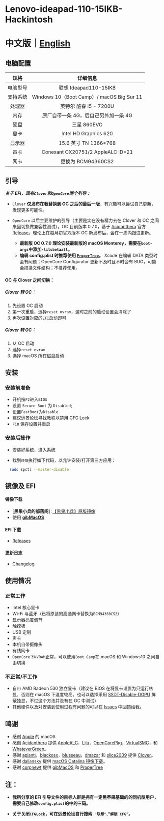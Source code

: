 # Lenovo-ideapad-110-15IKB-Hackintosh

# 中文版｜[English]( README-EN.md)

## 电脑配置

|   规格   |                 详细信息                  |
| :------: | :---------------------------------------: |
| 电脑型号 |           联想 Ideapad110-15IKB            |
| 支持系统 | Windows 10（Boot Camp）/ macOS Big Sur 11 |
|  处理器  |          英特尔 酷睿 i5 - 7200U           |
|   内存   |    原厂自带一条 4G，后自己另外加一条 4G     |
|   硬盘   |                三星 860EVO                |
|   显卡   |           Intel HD Graphics 620           |
|  显示器  |           15.6 英寸 TN 1366*768            |
|   声卡   |    Conexant CX20751/2  AppleALC ID=21     |
|   网卡   |             更换为 BCM94360CS2             |

## 引导

***关于 EFI，现有`Clover`和`OpenCore`两个引导：***

- `Clover`  **仅发布在我替换到 OC 之后的最后一版**，有兴趣可以尝试自己更新，发现更多可能性。

- `OpenCore`  以后主要维护的引导（主要是实在没有精力去在 Clover 和 OC 之间来回切换做兼容性测试）。OC 目前版本 0.7.0，基于 [Acidanthera](https://github.com/acidanthera) 官方 [Release](https://github.com/acidanthera/OpenCorePkg/releases)。理论上在每月初官方版本 OC 新发布后，会在一周内跟进更新。
  - **最新版 OC 0.7.0 理论安装最新版的 macOS Monterey，需要在`boot-args`中添加`-lilubetaall`。**
  - **编辑 config.plist 时推荐使用 [`ProperTree`](https://github.com/corpnewt/ProperTree)。** Xcode 在编辑 DATA 类型时会有问题；OpenCore Configurator 更新不及时且不时会有 BUG，可能会损换文件结构；不推荐使用。

#### OC 与 Clover 之间切换：

##### Clover 转 OC：

1. 先设置 OC 启动
2. 第一次重启，选择`reset nvram`，这时之前的启动设置会清除了
3. 再次设置对应的`EFI`启动即可

##### Clover 转 OC：

1. 从 OC 启动
2. 选择`reset nvram`
3. 选择 macOS 所在磁盘启动

## 安装

### 安装前准备

- 开机按`F2`进入`BIOS`
- 设置 `Secure Boot` 为 `Disabled`;
- 设置`FastBoot`为`Disable`
- 建议远景论坛寻找教程以禁用 CFG Lock
- `F10` 保存设置并重启

### 安装后操作

- 安装好系统，进入系统

- 找到`终端`执行如下代码，以允许安装/打开第三方应用：

```sh
  sudo spctl --master-disable
```

## 镜像及 EFI

#### 镜像下载

  - [**黑果小兵的部落阁**] :[【黑果小兵】原版镜像](https://blog.daliansky.net/categories/下载/镜像/)
  - 使用 [**gibMacOS**](https://github.com/corpnewt/gibMacOS)

#### EFI 下载

- [Releases](https://github.com/WenvyG/Lenovo-ideapad-110-15IKB-Hackintosh/releases)
#### 更新日志  

- [Changelog](Changelog.md)
## 使用情况
### 正常工作

- Intel 核心显卡
- Wi-Fi 与蓝牙（已将原装的高通网卡替换为`BCM94360CS2`）
- 显示器亮度调节
- 触摸板 
- USB 定制
- 声卡
- 本机自带摄像头
- 有线网卡
- `OpenCore`下`NVRAM`正常，可以使用`Boot Camp`在 macOS 和 Windows10 之间自由切换

### 不正常/不工作

- 自带 AMD Radeon 530 独立显卡（建议在 BIOS 在将显卡设置为只运行核显，否则在 macOS 下温度较高。也可以选择采用 [SSDT-Disable-DGPU](SSDT-Disable-DGPU.aml) 屏蔽独显，不过这个方法并没有在 OC 中测试）
- 其他硬件以及对安装到使用过程有问题的可以在 [Issues](https://github.com/WenvyG/Lenovo-ideapad-110-15IKB-Hackintosh/issues) 中回馈给我。

## 鸣谢

- 感谢 [Apple](https://www.apple.com/cn/) 的 macOS
- 感谢 [Acidanthera](https://github.com/acidanthera) 提供 [AppleALC](https://github.com/acidanthera/AppleALC)，[Lilu](https://github.com/acidanthera/Lilu)，[OpenCorePkg](https://github.com/acidanthera/OpenCorePkg)，[VirtualSMC](https://github.com/acidanthera/VirtualSMC)，和 [WhateverGreen](https://github.com/acidanthera/WhateverGreen)。
- 感谢 [apianti](https://sourceforge.net/u/apianti)，[blackosx](https://sourceforge.net/u/blackosx)，[blusseau](https://sourceforge.net/u/blusseau)，[dmazar](https://sourceforge.net/u/dmazar) 和 [slice2009](https://sourceforge.net/u/slice2009) 提供 [Clover](https://github.com/CloverHackyColor/CloverBootloader)。
- 感谢 [daliansky](https://github.com/daliansky) 提供 [macOS Catalina 镜像下载](https://blog.daliansky.net/categories/下载/镜像/)。
- 感谢 [corpnewt](https://github.com/corpnewt) 提供 [gibMacOS](https://github.com/corpnewt/gibMacOS) 和 [ProperTree](https://github.com/corpnewt/ProperTree)

## 注：

- **我所分享的 EFI 引导文件的目标人群是拥有一定黑苹果基础的的同机型用户，需要自己修改`config.plist`的中的三码。**

- **关于关闭`CFGLock`，可在远景论坛自行搜索` "联想"、”解锁 CFG“`。**

  